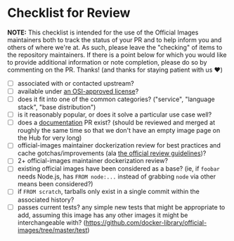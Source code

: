 # Checklist for Review

**NOTE:** This checklist is intended for the use of the Official Images maintainers both to track the status of your PR and to help inform you and others of where we're at. As such, please leave the "checking" of items to the repository maintainers. If there is a point below for which you would like to provide additional information or note completion, please do so by commenting on the PR. Thanks! (and thanks for staying patient with us :heart:)

-	[ ] associated with or contacted upstream?
-	[ ] available under [an OSI-approved license](https://opensource.org/licenses)?
-	[ ] does it fit into one of the common categories? ("service", "language stack", "base distribution")
-	[ ] is it reasonably popular, or does it solve a particular use case well?
-	[ ] does a [documentation](https://github.com/docker-library/docs/blob/master/README.md) PR exist? (should be reviewed and merged at roughly the same time so that we don't have an empty image page on the Hub for very long)
-	[ ] official-images maintainer dockerization review for best practices and cache gotchas/improvements (ala [the official review guidelines](https://github.com/docker-library/official-images/blob/master/README.md#review-guidelines))?
-	[ ] 2+ official-images maintainer dockerization review?
-	[ ] existing official images have been considered as a base? (ie, if `foobar` needs Node.js, has `FROM node:...` instead of grabbing `node` via other means been considered?)
-	[ ] if `FROM scratch`, tarballs only exist in a single commit within the associated history?
-	[ ] passes current tests? any simple new tests that might be appropriate to add, assuming this image has any other images it might be interchangeable with? (https://github.com/docker-library/official-images/tree/master/test)

